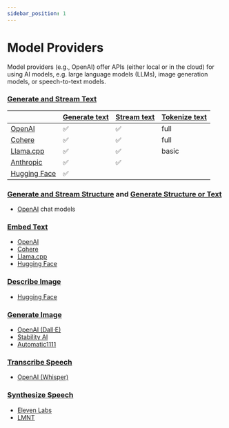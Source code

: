 ```yaml
---
sidebar_position: 1
---
```


# Model Providers

Model providers (e.g., OpenAI) offer APIs (either local or in the cloud) for using AI models, e.g. large language models (LLMs), image generation models, or speech-to-text models.

### [Generate and Stream Text](/guide/function/generate-text)

|                                                         | [Generate text](/guide/function/generate-text) | [Stream text](/guide/function/generate-text) | [Tokenize text](/guide/function/tokenize-text) |
| ------------------------------------------------------- | ---------------------------------------------- | -------------------------------------------- | ---------------------------------------------- |
| [OpenAI](/integration/model-provider/openai)            | ✅                                             | ✅                                           | full                                           |
| [Cohere](/integration/model-provider/cohere)            | ✅                                             | ✅                                           | full                                           |
| [Llama.cpp](/integration/model-provider/llamacpp)       | ✅                                             | ✅                                           | basic                                          |
| [Anthropic](/integration/model-provider/anthropic)      | ✅                                             | ✅                                           |                                                |
| [Hugging Face](/integration/model-provider/huggingface) | ✅                                             |                                              |                                                |

### [Generate and Stream Structure](/guide/function/generate-structure) and [Generate Structure or Text](/guide/function/generate-structure-or-text)

- [OpenAI](/integration/model-provider/openai) chat models

### [Embed Text](/guide/function/embed)

- [OpenAI](/integration/model-provider/openai)
- [Cohere](/integration/model-provider/cohere)
- [Llama.cpp](/integration/model-provider/llamacpp)
- [Hugging Face](/integration/model-provider/huggingface)

### [Describe Image](/guide/function/describe-image)

- [Hugging Face](/integration/model-provider/huggingface)

### [Generate Image](/guide/function/generate-image)

- [OpenAI (Dall·E)](/integration/model-provider/openai)
- [Stability AI](/integration/model-provider/stability)
- [Automatic1111](/integration/model-provider/automatic1111)

### [Transcribe Speech](/guide/function/transcribe-speech)

- [OpenAI (Whisper)](/integration/model-provider/openai)

### [Synthesize Speech](/guide/function/synthesize-speech)

- [Eleven Labs](/integration/model-provider/elevenlabs)
- [LMNT](/integration/model-provider/lmnt)
